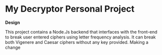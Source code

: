 # My Decryptor Personal Project

**Design**

This project contains a Node.Js backend that interfaces with the front-end to break user entered ciphers using letter frequency analysis. It can break both Vigenere and Caesar ciphers without any key provided. Making a change



